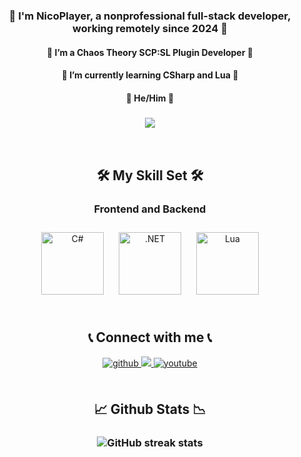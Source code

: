 ### <div align="center">🚀 I'm NicoPlayer, a nonprofessional full-stack developer, working remotely since 2024 🚀</div>  
  

#### <div align="center">🔭 I’m a **Chaos Theory SCP:SL Plugin Developer** 🔭</div>  
  

#### <div align="center">🌱 I’m currently learning **CSharp** and **Lua** 🌱</div>  
  

#### <div align="center">💫 **He/Him** 💫</div>  
  
### <div align="center">![](https://cdn.discordapp.com/attachments/1058507989134356551/1297760139105009676/CE9A0D22-AFE4-4AE0-AD30-BE37A698B183.jpg?ex=671718d0&is=6715c750&hm=e32d5cb4d9e9a0c5a8ac622c900bf85090ed4823f3578405ee2e6020a3b96b5b&)</div>  

<br/>  


## <div align="center">🛠️ My Skill Set 🛠️  

### <div align="center">Frontend and Backend  
<div align="center">  
<a href="https://docs.microsoft.com/en-us/dotnet/csharp/" target="_blank"><img style="margin: 10px" src="https://profilinator.rishav.dev/skills-assets/csharp-original.svg" alt="C#" height="100" /></a>  
<a href="https://dotnet.microsoft.com/download/dotnet-framework" target="_blank"><img style="margin: 10px" src="https://profilinator.rishav.dev/skills-assets/dot-net-original-wordmark.svg" alt=".NET" height="100" /></a>  
<a href="https://dotnet.microsoft.com/download/dotnet-framework" target="_blank"><img style="margin: 10px" src="!https://img.shields.io/badge/lua-%232C2D72.svg?style=for-the-badge&logo=lua&logoColor=white" alt="Lua" height="100" /></a>  
</div>


<br/>  


## <div align="center">📞 Connect with me 📞
<div align="center">
<a href="https://github.com/RealNicoPlayer" target="_blank">
<img src=https://img.shields.io/badge/github-%2324292e.svg?&style=for-the-badge&logo=github&logoColor=white alt=github style="margin-bottom: 5px;" />
</a>
<a href="https://discord.gg/ChaosScp" target="_blank">
<img src=https://img.shields.io/badge/Discord-%235865F2.svg?style=for-the-badge&logo=discord&logoColor=white  />
</a>
<a href="https://www.youtube.com/@Real_NicoPlayer" target="_blank">
<img src=https://img.shields.io/badge/youtube-%23EE4831.svg?&style=for-the-badge&logo=youtube&logoColor=white alt=youtube style="margin-bottom: 5px;" />
</a>  
</div>  
  

<br/>  


## <div align="center">📈 Github Stats 📉  
### <div align="center">![GitHub streak stats](https://streak-stats.demolab.com/?user=realnicoplayer)</div>  
  

<br/>  
